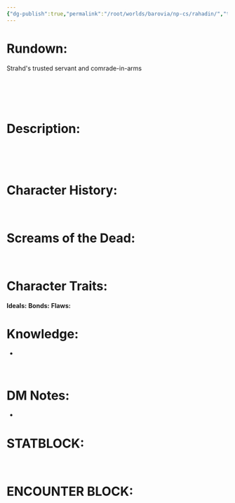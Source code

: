 ```yaml
---
{"dg-publish":true,"permalink":"/root/worlds/barovia/np-cs/rahadin/","tags":["Barovia"]}
---
```


# **Rundown:** 

Strahd's trusted servant and comrade-in-arms

#  

# **Description:**

 

 

# **Character History:**

 

# **Screams of the Dead:**

 
 
 

# **Character Traits:** 

**Ideals:** 
**Bonds:**
**Flaws:**

# **Knowledge:**

-    

 

# **DM Notes:**

-    

# **STATBLOCK:**

 

# **ENCOUNTER BLOCK:**

